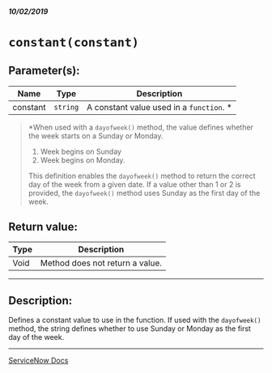 ##### 10/02/2019
# `constant(constant)`

## Parameter(s):
| Name | Type | Description |
|---|---|---|
| constant | `string` | A constant value used in a `function`. * |

  > *When used with a `dayofweek()` method, the value defines whether the week starts on a Sunday or Monday.
  >   1. Week begins on Sunday
  >   2. Week begins on Monday.
  > 
  > This definition enables the `dayofweek()` method to return the correct day of the week from a given date.  If a value other than 1 or 2 is provided, the `dayofweek()` method uses Sunday as the first day of the week.

## Return value:
| Type | Description |
|---|---|
| Void | Method does not return a value. |

---

## Description:
Defines a constant value to use in the function.  If used with the `dayofweek()` method, the string defines whether to use Sunday or Monday as the first day of the week.

---

[ServiceNow Docs](https://developer.servicenow.com/app.do#!/api_doc?v=newyork&id=GlideDBFBScoped-constant_S)